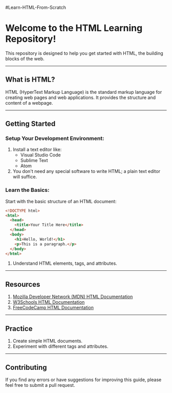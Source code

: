 #Learn-HTML-From-Scratch
# Welcome to the HTML Learning Repository!

This repository is designed to help you get started with HTML, the building blocks of the web.

---

## What is HTML?

HTML (HyperText Markup Language) is the standard markup language for creating web pages and web applications. It provides the structure and content of a webpage.

---

## Getting Started

### Setup Your Development Environment:

1. Install a text editor like:
   - Visual Studio Code
   - Sublime Text
   - Atom
2. You don't need any special software to write HTML; a plain text editor will suffice.

### Learn the Basics:

Start with the basic structure of an HTML document:

```html
<!DOCTYPE html>
<html>
  <head>
    <title>Your Title Here</title>
  </head>
  <body>
    <h1>Hello, World!</h1>
    <p>This is a paragraph.</p>
  </body>
</html>
```

1. Understand HTML elements, tags, and attributes.

---

## Resources

1. [Mozilla Developer Network (MDN) HTML Documentation](https://developer.mozilla.org/en-US/docs/Web/HTML)
2. [W3Schools HTML Documentation](https://www.w3schools.com/html/)
3. [FreeCodeCamp HTML Documentation](https://www.freecodecamp.org/learn)

---

## Practice

1. Create simple HTML documents.
2. Experiment with different tags and attributes.

---

## Contributing

If you find any errors or have suggestions for improving this guide, please feel free to submit a pull request.

